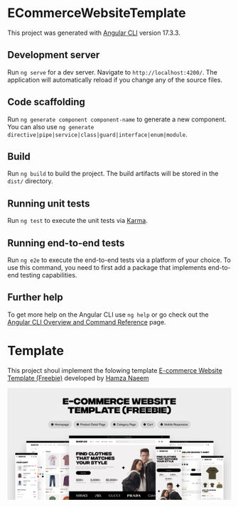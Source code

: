 # ECommerceWebsiteTemplate

This project was generated with [Angular CLI](https://github.com/angular/angular-cli) version 17.3.3.

## Development server

Run `ng serve` for a dev server. Navigate to `http://localhost:4200/`. The application will automatically reload if you change any of the source files.

## Code scaffolding

Run `ng generate component component-name` to generate a new component. You can also use `ng generate directive|pipe|service|class|guard|interface|enum|module`.

## Build

Run `ng build` to build the project. The build artifacts will be stored in the `dist/` directory.

## Running unit tests

Run `ng test` to execute the unit tests via [Karma](https://karma-runner.github.io).

## Running end-to-end tests

Run `ng e2e` to execute the end-to-end tests via a platform of your choice. To use this command, you need to first add a package that implements end-to-end testing capabilities.

## Further help

To get more help on the Angular CLI use `ng help` or go check out the [Angular CLI Overview and Command Reference](https://angular.io/cli) page.

# Template

This project shoul implement the folowing template [E-commerce Website Template (Freebie)](https://www.figma.com/community/file/1273571982885059508) developed by [
Hamza Naeem](https://www.figma.com/community/file/1273571982885059508#:~:text=Publish-,Hamza%20Naeem,-E%2Dcommerce%20Website)

![e-commerce-website-template](./.images/89ae9067-9994-4ac8-9ed2-a90b2691e1ab-cover.png)
